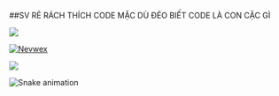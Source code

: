 ##SV RẺ RÁCH THÍCH CODE MẶC DÙ ĐÉO BIẾT CODE LÀ CON CẶC GÌ 


[![](https://visitcount.itsvg.in/api?id=Nevwex&icon=0&color=12)](https://visitcount.itsvg.in)

[![Nevwex](https://github-readme-stats.vercel.app/api?username=Nevwex&theme=dark&icon_color=84628F&show_icons=true)](https://github.com/Nevwex)

[![](https://github-readme-stats.vercel.app/api/top-langs/?username=Nevwex&layout=compact&theme=dark)](https://github.com/Nevwex)

![Snake animation](https://github.com/Nevwex/Nevwex/blob/output/github-contribution-grid-snake.svg)
